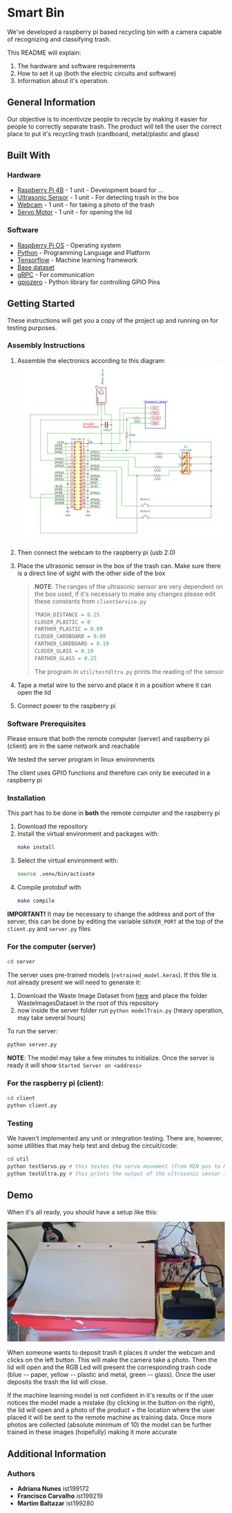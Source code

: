 # Smart Bin

We've developed a raspberry pi based recycling bin with a camera capable of recognizing and classifying trash.

This README will explain:
1. The hardware and software requirements
2. How to set it up (both the electric circuits and software)
3. Information about it's operation.

## General Information

Our objective is to incentivize people to recycle by making it easier for people to correctly separate trash. The product will tell the user the correct place to put it's recycling trash (cardboard, metal/plastic and glass)

## Built With

### Hardware

* [Raspberry Pi 4B](https://www.raspberrypi.com/products/raspberry-pi-4-model-b/) - 1 unit - Development board for ...
* [Ultrasonic Sensor](https://mauser.pt/catalog/product_info.php?products_id=096-6220) - 1 unit - For detecting trash in the box
* [Webcam](https://www.asus.com/pt/accessories/streaming-kits/all-series/asus-webcam-c3/techspec/) - 1 unit - for taking a photo of the trash
* [Servo Motor](https://store.arduino.cc/products/arduino-starter-kit-multi-language#product-tech) - 1 unit - for opening the lid

### Software

* [Raspberry Pi OS](https://www.raspberrypi.com/software/) - Operating system
* [Python](https://www.python.org/) - Programming Language and Platform
* [Tensorflow](https://www.tensorflow.org/) - Machine learning framework
* [Base dataset](https://github.com/VIJAY-GADRE/Waste_Classification_using_ResNet152/tree/main)
* [gRPC](https://grpc.io/) - For communication
* [gpiozero](https://gpiozero.readthedocs.io/en/latest/) - Python library for controlling GPIO Pins


## Getting Started

These instructions will get you a copy of the project up and running on for testing purposes.  

### Assembly Instructions
1. Assemble the electronics according to this diagram:
![](./assets/diagram.png)

2. Then connect the webcam to the raspberry pi (usb 2.0)
3. Place the ultrasonic sensor in the box of the trash can. Make sure there is a direct line of sight with the other side of the box
   > **NOTE**: The ranges of the ultrasonic sensor are very dependent on the box used, if it's necessary to make any changes please edit these constants from `clientService.py`
   > ```py
   > TRASH_DISTANCE = 0.25
   > CLOSER_PLASTIC = 0
   > FARTHER_PLASTIC = 0.09
   > CLOSER_CARDBOARD = 0.09
   > FARTHER_CARDBOARD = 0.19
   > CLOSER_GLASS = 0.19
   > FARTHER_GLASS = 0.25
   > ```
   > The program in `util/testUltra.py` prints the reading of the sensor
4. Tape a metal wire to the servo and place it in a position where it can open the lid
5. Connect power to the raspberry pi

### Software Prerequisites

Please ensure that both the remote computer (server) and raspberry pi (client) are in the same network and reachable

We tested the server program in linux environments

The client uses GPIO functions and therefore can only be executed in a raspberry pi

### Installation

This part has to be done in **both** the remote computer and the raspberry pi

1. Download the repository
2. Install the virtual environment and packages with:
   ```sh
   make install
   ```
3. Select the virtual environment with:
   ```sh
   source .venv/bin/activate
   ```
4. Compile protobuf with
   ```sh
   make compile
   ```

**IMPORTANT!** It may be necessary to change the address and port of the server, this can be done by editing the variable `SERVER_PORT` at the top of the `client.py` and `server.py` files

### For the computer (server)
```sh
cd server
```
The server uses pre-trained models (`retrained_model.keras`). If this file is not already present we will need to generate it:
1. Download the Waste Image Dataset from [here](https://github.com/VIJAY-GADRE/Waste_Classification_using_ResNet152/tree/main) and place the folder WasteImagesDataset in the root of this repository
2. now inside the server folder run `python modelTrain.py` (heavy operation, may take several hours)

To run the server:
```sh
python server.py
```
**NOTE**: The model may take a few minutes to initialize. Once the server is ready it will show `Started Server on <address>`

### For the raspberry pi (client):
```sh
cd client
python client.py
```

### Testing

We haven't implemented any unit or integration testing. There are, however, some utilities that may help test and debug the circuit/code:
```sh
cd util
python testServo.py # this testes the servo movement (from MIN pos to MAX)
python testUltra.py # this prints the output of the ultrasonic sensor (1s interval)
```

## Demo
When it's all ready, you should have a setup like this:

![](./assets/box.jpeg)

When someone wants to deposit trash it places it under the webcam and clicks on the left button. This will make the camera take a photo. Then the lid will open and the RGB Led will present the corresponding trash code (blue -- paper, yellow -- plastic and metal, green -- glass). Once the user deposits the trash the lid will close.

If the machine learning model is not confident in it's results or if the user notices the model made a mistake (by clicking in the button on the right), the lid will open and a photo of the product + the location where the user placed it will be sent to the remote machine as training data. Once more photos are collected (absolute minimum of 10) the model can be further trained in these images (hopefully) making it more accurate

## Additional Information

### Authors

* **Adriana Nunes** ist199172
* **Francisco Carvalho** ist199219
* **Martim Baltazar** ist199280
